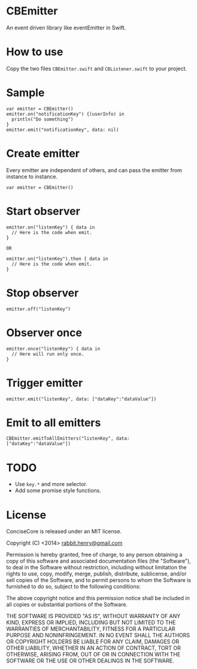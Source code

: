 CBEmitter
=========

An event driven library like eventEmitter in Swift.

# How to use

Copy the two files `CBEmitter.swift` and `CBListener.swift` to your project.

# Sample

```
var emitter = CBEmitter()
emitter.on("notificationKey") {(userInfo) in
  println("Do something")
}
emitter.emit("notificationKey", data: nil)
```

# Create emitter

Every emitter are independent of others, and can pass the emitter from instance to instance.

```
var emitter = CBEmitter()
```

# Start observer

```
emitter.on("listenKey") { data in
  // Here is the code when emit.
}

OR

emitter.on("listenKey").then { data in
  // Here is the code when emit.
}
```

# Stop observer

```
emitter.off("listenKey")
```

# Observer once

```
emitter.once("listenKey") { data in
  // Here will run only once.
}
```

# Trigger emitter

```
emitter.emit("listenKey", data: ["dataKey":"dataValue"])
```

# Emit to all emitters

```
CBEmitter.emitToAllEmitters("listenKey", data: ["dataKey":"dataValue"])
```

# TODO

* Use `key.*` and more selector.
* Add some promise style functions.

# License

ConciseCore is released under an MIT license. 

Copyright (C) <2014> <rabbit.henry@gmail.com>

Permission is hereby granted, free of charge, to any person obtaining a copy of this software and associated documentation files (the "Software"), to deal in the Software without restriction, including without limitation the rights to use, copy, modify, merge, publish, distribute, sublicense, and/or sell copies of the Software, and to permit persons to whom the Software is furnished to do so, subject to the following conditions:

The above copyright notice and this permission notice shall be included in all copies or substantial portions of the Software.

THE SOFTWARE IS PROVIDED "AS IS", WITHOUT WARRANTY OF ANY KIND, EXPRESS OR IMPLIED, INCLUDING BUT NOT LIMITED TO THE WARRANTIES OF MERCHANTABILITY, FITNESS FOR A PARTICULAR PURPOSE AND NONINFRINGEMENT. IN NO EVENT SHALL THE AUTHORS OR COPYRIGHT HOLDERS BE LIABLE FOR ANY CLAIM, DAMAGES OR OTHER LIABILITY, WHETHER IN AN ACTION OF CONTRACT, TORT OR OTHERWISE, ARISING FROM, OUT OF OR IN CONNECTION WITH THE SOFTWARE OR THE USE OR OTHER DEALINGS IN THE SOFTWARE.
